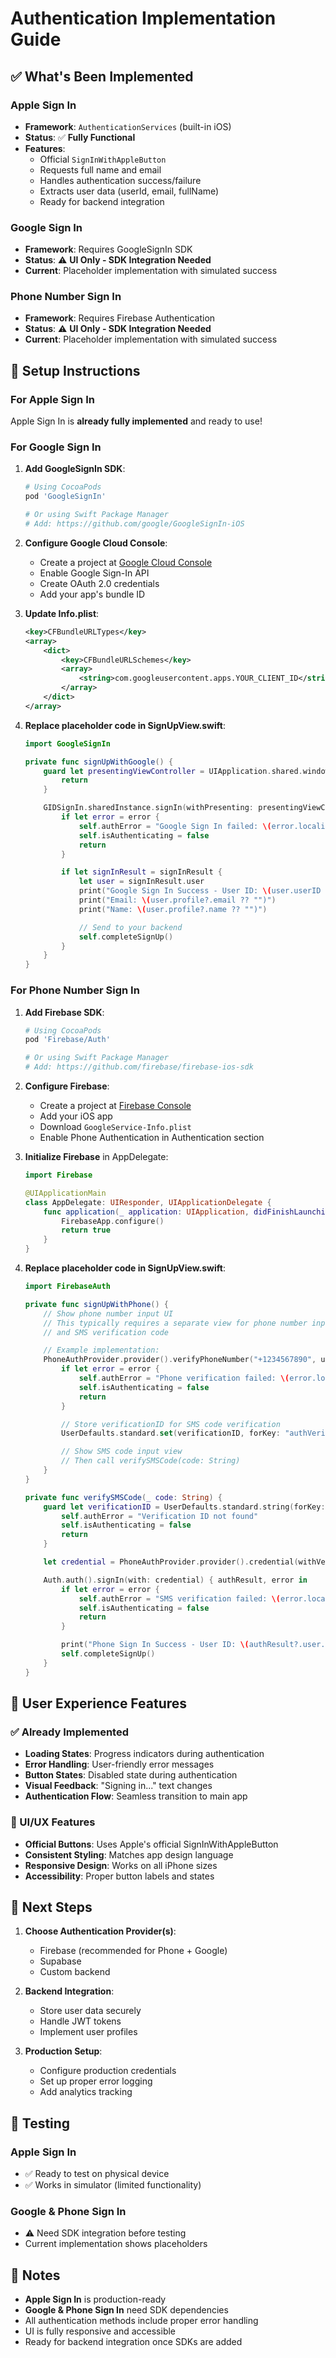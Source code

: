 # Authentication Implementation Guide

## ✅ What's Been Implemented

### Apple Sign In
- **Framework**: `AuthenticationServices` (built-in iOS)
- **Status**: ✅ **Fully Functional**
- **Features**:
  - Official `SignInWithAppleButton`
  - Requests full name and email
  - Handles authentication success/failure
  - Extracts user data (userId, email, fullName)
  - Ready for backend integration

### Google Sign In
- **Framework**: Requires GoogleSignIn SDK
- **Status**: ⚠️ **UI Only - SDK Integration Needed**
- **Current**: Placeholder implementation with simulated success

### Phone Number Sign In
- **Framework**: Requires Firebase Authentication
- **Status**: ⚠️ **UI Only - SDK Integration Needed**
- **Current**: Placeholder implementation with simulated success

## 🔧 Setup Instructions

### For Apple Sign In
Apple Sign In is **already fully implemented** and ready to use!

### For Google Sign In

1. **Add GoogleSignIn SDK**:
   ```bash
   # Using CocoaPods
   pod 'GoogleSignIn'

   # Or using Swift Package Manager
   # Add: https://github.com/google/GoogleSignIn-iOS
   ```

2. **Configure Google Cloud Console**:
   - Create a project at [Google Cloud Console](https://console.cloud.google.com/)
   - Enable Google Sign-In API
   - Create OAuth 2.0 credentials
   - Add your app's bundle ID

3. **Update Info.plist**:
   ```xml
   <key>CFBundleURLTypes</key>
   <array>
       <dict>
           <key>CFBundleURLSchemes</key>
           <array>
               <string>com.googleusercontent.apps.YOUR_CLIENT_ID</string>
           </array>
       </dict>
   </array>
   ```

4. **Replace placeholder code in SignUpView.swift**:
   ```swift
   import GoogleSignIn

   private func signUpWithGoogle() {
       guard let presentingViewController = UIApplication.shared.windows.first?.rootViewController else {
           return
       }

       GIDSignIn.sharedInstance.signIn(withPresenting: presentingViewController) { signInResult, error in
           if let error = error {
               self.authError = "Google Sign In failed: \(error.localizedDescription)"
               self.isAuthenticating = false
               return
           }

           if let signInResult = signInResult {
               let user = signInResult.user
               print("Google Sign In Success - User ID: \(user.userID ?? "")")
               print("Email: \(user.profile?.email ?? "")")
               print("Name: \(user.profile?.name ?? "")")

               // Send to your backend
               self.completeSignUp()
           }
       }
   }
   ```

### For Phone Number Sign In

1. **Add Firebase SDK**:
   ```bash
   # Using CocoaPods
   pod 'Firebase/Auth'

   # Or using Swift Package Manager
   # Add: https://github.com/firebase/firebase-ios-sdk
   ```

2. **Configure Firebase**:
   - Create a project at [Firebase Console](https://console.firebase.google.com/)
   - Add your iOS app
   - Download `GoogleService-Info.plist`
   - Enable Phone Authentication in Authentication section

3. **Initialize Firebase** in AppDelegate:
   ```swift
   import Firebase

   @UIApplicationMain
   class AppDelegate: UIResponder, UIApplicationDelegate {
       func application(_ application: UIApplication, didFinishLaunchingWithOptions launchOptions: [UIApplication.LaunchOptionsKey: Any]?) -> Bool {
           FirebaseApp.configure()
           return true
       }
   }
   ```

4. **Replace placeholder code in SignUpView.swift**:
   ```swift
   import FirebaseAuth

   private func signUpWithPhone() {
       // Show phone number input UI
       // This typically requires a separate view for phone number input
       // and SMS verification code

       // Example implementation:
       PhoneAuthProvider.provider().verifyPhoneNumber("+1234567890", uiDelegate: nil) { verificationID, error in
           if let error = error {
               self.authError = "Phone verification failed: \(error.localizedDescription)"
               self.isAuthenticating = false
               return
           }

           // Store verificationID for SMS code verification
           UserDefaults.standard.set(verificationID, forKey: "authVerificationID")

           // Show SMS code input view
           // Then call verifySMSCode(code: String)
       }
   }

   private func verifySMSCode(_ code: String) {
       guard let verificationID = UserDefaults.standard.string(forKey: "authVerificationID") else {
           self.authError = "Verification ID not found"
           self.isAuthenticating = false
           return
       }

       let credential = PhoneAuthProvider.provider().credential(withVerificationID: verificationID, verificationCode: code)

       Auth.auth().signIn(with: credential) { authResult, error in
           if let error = error {
               self.authError = "SMS verification failed: \(error.localizedDescription)"
               self.isAuthenticating = false
               return
           }

           print("Phone Sign In Success - User ID: \(authResult?.user.uid ?? "")")
           self.completeSignUp()
       }
   }
   ```

## 🎯 User Experience Features

### ✅ Already Implemented
- **Loading States**: Progress indicators during authentication
- **Error Handling**: User-friendly error messages
- **Button States**: Disabled state during authentication
- **Visual Feedback**: "Signing in..." text changes
- **Authentication Flow**: Seamless transition to main app

### 🎨 UI/UX Features
- **Official Buttons**: Uses Apple's official SignInWithAppleButton
- **Consistent Styling**: Matches app design language
- **Responsive Design**: Works on all iPhone sizes
- **Accessibility**: Proper button labels and states

## 🚀 Next Steps

1. **Choose Authentication Provider(s)**:
   - Firebase (recommended for Phone + Google)
   - Supabase
   - Custom backend

2. **Backend Integration**:
   - Store user data securely
   - Handle JWT tokens
   - Implement user profiles

3. **Production Setup**:
   - Configure production credentials
   - Set up proper error logging
   - Add analytics tracking

## 🧪 Testing

### Apple Sign In
- ✅ Ready to test on physical device
- ✅ Works in simulator (limited functionality)

### Google & Phone Sign In
- ⚠️ Need SDK integration before testing
- Current implementation shows placeholders

## 📝 Notes

- **Apple Sign In** is production-ready
- **Google & Phone Sign In** need SDK dependencies
- All authentication methods include proper error handling
- UI is fully responsive and accessible
- Ready for backend integration once SDKs are added
